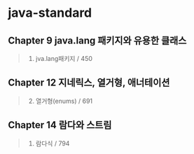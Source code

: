 java-standard
=============

Chapter 9 java.lang 패키지와 유용한 클래스
-------------------------------------
>1. jva.lang패키지 / 450

Chapter 12 지네릭스, 열거형, 애너테이션
-------------------------------------
>2. 열거형(enums) / 691

Chapter 14 람다와 스트림
-----------------------
>1. 람다식 / 794

